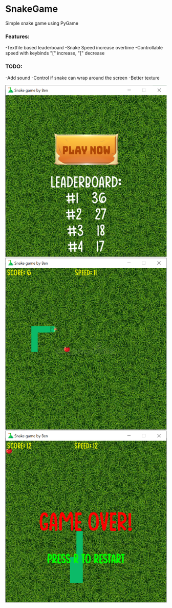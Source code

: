 # SnakeGame

Simple snake game using PyGame

### Features:
-Textfile based leaderboard
-Snake Speed increase overtime
-Controllable speed with keybinds "\[" increase, "\[" decrease

### TODO:
-Add sound
-Control if snake can wrap around the screen
-Better texture


![alt text](https://github.com/BenGorrr/SnakeGame/blob/main/images/menu-screen.png?raw=true)
![alt text](https://github.com/BenGorrr/SnakeGame/blob/main/images/game-screen.png?raw=true)
![alt text](https://github.com/BenGorrr/SnakeGame/blob/main/images/gameover-screen.png?raw=true)
